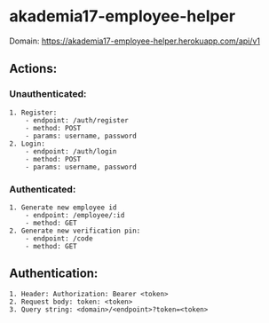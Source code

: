 # akademia17-employee-helper

Domain: https://akademia17-employee-helper.herokuapp.com/api/v1

## Actions:
### Unauthenticated:
	1. Register:
		- endpoint: /auth/register
		- method: POST
		- params: username, password
	2. Login:
		- endpoint: /auth/login
		- method: POST
		- params: username, password
### Authenticated:
	1. Generate new employee id
		- endpoint: /employee/:id
		- method: GET
	2. Generate new verification pin:
		- endpoint: /code
		- method: GET

## Authentication:
	1. Header: Authorization: Bearer <token>
	2. Request body: token: <token>
	3. Query string: <domain>/<endpoint>?token=<token>
